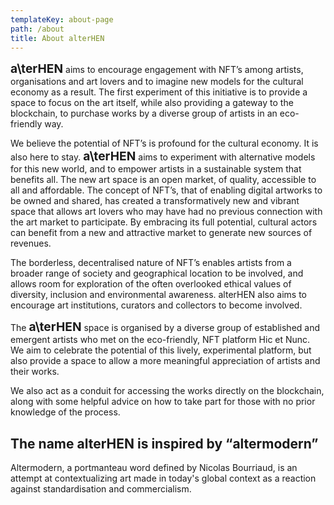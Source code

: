 ```yaml
---
templateKey: about-page
path: /about
title: About alterHEN
---
```

<span class="logo-text" style="font-size: 1.2rem; font-weight: bold; display: inline-block">a\ter<span>HEN</span></span> aims to encourage engagement with NFT’s among artists, organisations and art lovers and to imagine new models for the cultural economy as a result. The first experiment of this initiative is to provide a space to focus on the art itself, while also providing a gateway to the blockchain, to purchase works by a diverse group of artists in an eco-friendly way.

We believe the potential of NFT’s is profound for the cultural economy. It is also here to stay. <span class="logo-text" style="font-size: 1.2rem; font-weight: bold; display: inline-block">a\ter<span>HEN</span></span> aims to experiment with alternative models for this new world, and to empower artists in a sustainable system that benefits all. The new art space is an open market, of quality, accessible to all and affordable. The concept of NFT’s, that of enabling digital artworks to be owned and shared, has created a transformatively new and vibrant space that allows art lovers who may have had no previous connection with the art market to participate. By embracing its full potential, cultural actors can benefit from a new and attractive market to generate new sources of revenues.

The borderless, decentralised nature of NFT’s enables artists from a broader range of society and geographical location to be involved, and allows room for exploration of the often overlooked ethical values of diversity, inclusion and environmental awareness. alterHEN also aims to encourage art institutions, curators and collectors to become involved.

The <span class="logo-text" style="font-size: 1.2rem; font-weight: bold; display: inline-block">a\ter<span>HEN</span></span> space is organised by a diverse group of established and emergent artists who met on the eco-friendly, NFT platform Hic et Nunc. We aim to celebrate the potential of this lively, experimental platform, but also provide a space to allow a more meaningful appreciation of artists and their works.

We also act as a conduit for accessing the works directly on the blockchain, along with some helpful advice on how to take part for those with no prior knowledge of the process.

## The name alterHEN is inspired by “altermodern”

Altermodern, a portmanteau word defined by Nicolas Bourriaud, is an attempt at contextualizing art made in today's global context as a reaction against standardisation and commercialism.
